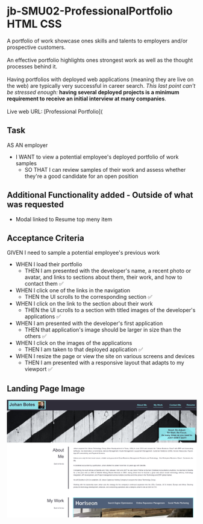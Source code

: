 # jb-SMU02-ProfessionalPortfolio HTML CSS

A portfolio of work showcase ones skills and talents to employers and/or prospective customers. <br><br>
An effective portfolio highlights ones strongest work as well as the thought processes behind it. <br><br>
Having portfolios with deployed web applications (meaning they are live on the web) are typically very successful in career search. _This last point can't be stressed enough:_ **having several deployed projects is a minimum requirement to receive an initial interview at many companies**.<br><br>
Live web URL: [Professional Portfolio](


## Task

AS AN employer
- I WANT to view a potential employee's deployed portfolio of work samples
  - SO THAT I can review samples of their work and assess whether they're a good candidate for an open position

## Additional Functionality added - Outside of what was requested

- Modal linked to Resume top meny item

## Acceptance Criteria

GIVEN I need to sample a potential employee's previous work <br>
- WHEN I load their portfolio
  - THEN I am presented with the developer's name, a recent photo or avatar, and links to sections about them, their work, and how to contact them ✅
- WHEN I click one of the links in the navigation
  - THEN the UI scrolls to the corresponding section  ✅
- WHEN I click on the link to the section about their work
  - THEN the UI scrolls to a section with titled images of the developer's applications  ✅
- WHEN I am presented with the developer's first application
  - THEN that application's image should be larger in size than the others  ✅
- WHEN I click on the images of the applications
  - THEN I am taken to that deployed application  ✅
- WHEN I resize the page or view the site on various screens and devices
  - THEN I am presented with a responsive layout that adapts to my viewport  ✅
  
 ## Landing Page Image
  
  ![Professional Portfolio Landing Page](https://github.com/JohanBotes/jb-SMU02-ProfessionalPortfolio/blob/main/ProfessionalPortfolioProjectImage01.png)
